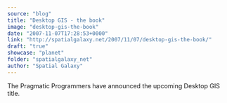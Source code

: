 ```yaml
---
source: "blog"
title: "Desktop GIS - the book"
image: "desktop-gis-the-book"
date: "2007-11-07T17:28:53+0000"
link: "http://spatialgalaxy.net/2007/11/07/desktop-gis-the-book/"
draft: "true"
showcase: "planet"
folder: "spatialgalaxy_net"
author: "Spatial Galaxy"
---
```


The Pragmatic Programmers have announced the upcoming Desktop GIS title.
